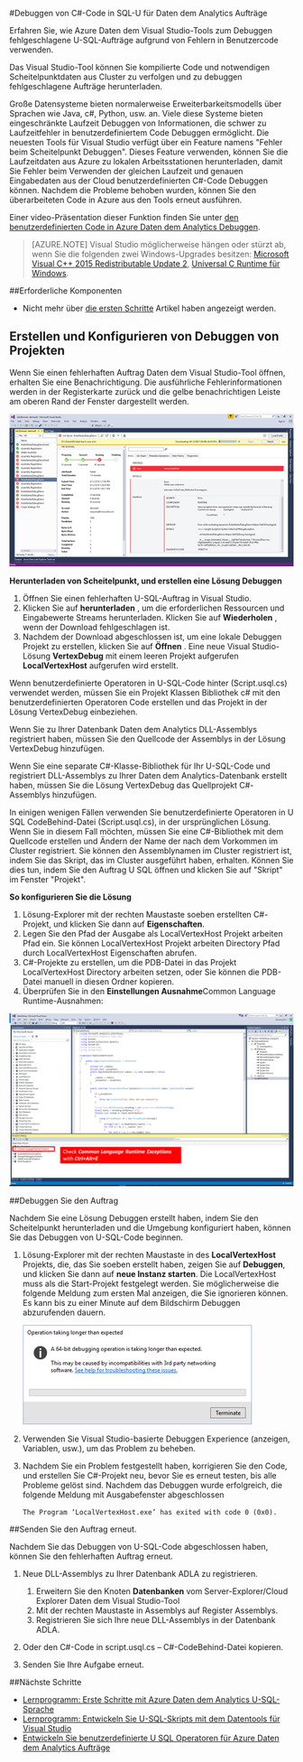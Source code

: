 <properties 
   pageTitle="U-SQL-Aufträge Debuggen | Microsoft Azure" 
   description="Erfahren Sie, wie U SQL Fehler beim Scheitelpunkt mit Visual Studio debuggen. " 
   services="data-lake-analytics" 
   documentationCenter="" 
   authors="mumian" 
   manager="jhubbard" 
   editor="cgronlun"/>
 
<tags
   ms.service="data-lake-analytics"
   ms.devlang="na"
   ms.topic="article"
   ms.tgt_pltfrm="na"
   ms.workload="big-data" 
   ms.date="09/02/2016"
   ms.author="jgao"/>



#<a name="debug-c-code-in-u-sql-for-data-lake-analytics-jobs"></a>Debuggen von C#-Code in SQL-U für Daten dem Analytics Aufträge 

Erfahren Sie, wie Azure Daten dem Visual Studio-Tools zum Debuggen fehlgeschlagene U-SQL-Aufträge aufgrund von Fehlern in Benutzercode verwenden. 

Das Visual Studio-Tool können Sie kompilierte Code und notwendigen Scheitelpunktdaten aus Cluster zu verfolgen und zu debuggen fehlgeschlagene Aufträge herunterladen.

Große Datensysteme bieten normalerweise Erweiterbarkeitsmodells über Sprachen wie Java, c#, Python, usw. an. Viele diese Systeme bieten eingeschränkte Laufzeit Debuggen von Informationen, die schwer zu Laufzeitfehler in benutzerdefiniertem Code Debuggen ermöglicht. Die neuesten Tools für Visual Studio verfügt über ein Feature namens "Fehler beim Scheitelpunkt Debuggen". Dieses Feature verwenden, können Sie die Laufzeitdaten aus Azure zu lokalen Arbeitsstationen herunterladen, damit Sie Fehler beim Verwenden der gleichen Laufzeit und genauen Eingabedaten aus der Cloud benutzerdefinierten C#-Code Debuggen können.  Nachdem die Probleme behoben wurden, können Sie den überarbeiteten Code in Azure aus den Tools erneut ausführen.

Einer video-Präsentation dieser Funktion finden Sie unter [den benutzerdefinierten Code in Azure Daten dem Analytics Debuggen](https://mix.office.com/watch/1bt17ibztohcb).

>[AZURE.NOTE] Visual Studio möglicherweise hängen oder stürzt ab, wenn Sie die folgenden zwei Windows-Upgrades besitzen: [Microsoft Visual C++ 2015 Redistributable Update 2](https://www.microsoft.com/download/details.aspx?id=51682), [Universal C Runtime für Windows](https://www.microsoft.com/download/details.aspx?id=50410&wa=wsignin1.0).


##<a name="prerequisites"></a>Erforderliche Komponenten
-   Nicht mehr über [die ersten Schritte](data-lake-analytics-data-lake-tools-get-started.md) Artikel haben angezeigt werden.

## <a name="create-and-configure-debug-projects"></a>Erstellen und Konfigurieren von Debuggen von Projekten

Wenn Sie einen fehlerhaften Auftrag Daten dem Visual Studio-Tool öffnen, erhalten Sie eine Benachrichtigung. Die ausführliche Fehlerinformationen werden in der Registerkarte zurück und die gelbe benachrichtigen Leiste am oberen Rand der Fenster dargestellt werden. 

![Azure Daten dem Analytics U SQL Debuggen visual Studio Download Scheitelpunkt](./media/data-lake-analytics-debug-u-sql-jobs/data-lake-analytics-download-vertex.png)

**Herunterladen von Scheitelpunkt, und erstellen eine Lösung Debuggen**

1.  Öffnen Sie einen fehlerhaften U-SQL-Auftrag in Visual Studio.
2.  Klicken Sie auf **herunterladen** , um die erforderlichen Ressourcen und Eingabewerte Streams herunterladen. Klicken Sie auf **Wiederholen** , wenn der Download fehlgeschlagen ist.
3.  Nachdem der Download abgeschlossen ist, um eine lokale Debuggen Projekt zu erstellen, klicken Sie auf **Öffnen** . Eine neue Visual Studio-Lösung **VertexDebug** mit einem leeren Projekt aufgerufen **LocalVertexHost** aufgerufen wird erstellt.

Wenn benutzerdefinierte Operatoren in U-SQL-Code hinter (Script.usql.cs) verwendet werden, müssen Sie ein Projekt Klassen Bibliothek c# mit den benutzerdefinierten Operatoren Code erstellen und das Projekt in der Lösung VertexDebug einbeziehen.

Wenn Sie zu Ihrer Datenbank Daten dem Analytics DLL-Assemblys registriert haben, müssen Sie den Quellcode der Assemblys in der Lösung VertexDebug hinzufügen.
 
Wenn Sie eine separate C#-Klasse-Bibliothek für Ihr U-SQL-Code und registriert DLL-Assemblys zu Ihrer Daten dem Analytics-Datenbank erstellt haben, müssen Sie die Lösung VertexDebug das Quellprojekt C#-Assemblys hinzufügen.

In einigen wenigen Fällen verwenden Sie benutzerdefinierte Operatoren in U SQL CodeBehind-Datei (Script.usql.cs), in der ursprünglichen Lösung. Wenn Sie in diesem Fall möchten, müssen Sie eine C#-Bibliothek mit dem Quellcode erstellen und Ändern der Name der nach dem Vorkommen im Cluster registriert. Sie können den Assemblynamen im Cluster registriert ist, indem Sie das Skript, das im Cluster ausgeführt haben, erhalten. Können Sie dies tun, indem Sie den Auftrag U SQL öffnen und klicken Sie auf "Skript" im Fenster "Projekt". 

**So konfigurieren Sie die Lösung**

1.  Lösung-Explorer mit der rechten Maustaste soeben erstellten C#-Projekt, und klicken Sie dann auf **Eigenschaften**.
2.  Legen Sie den Pfad der Ausgabe als LocalVertexHost Projekt arbeiten Pfad ein. Sie können LocalVertexHost Projekt arbeiten Directory Pfad durch LocalVertexHost Eigenschaften abrufen.
3.  C#-Projekte zu erstellen, um die PDB-Datei in das Projekt LocalVertexHost Directory arbeiten setzen, oder Sie können die PDB-Datei manuell in diesen Ordner kopieren.
4.  Überprüfen Sie in den **Einstellungen Ausnahme**Common Language Runtime-Ausnahmen:

![Azure Daten dem Analytics U SQL Debuggen visual Studio-Einstellung](./media/data-lake-analytics-debug-u-sql-jobs/data-lake-analytics-clr-exception-setting.png)
 
##<a name="debug-the-job"></a>Debuggen Sie den Auftrag

Nachdem Sie eine Lösung Debuggen erstellt haben, indem Sie den Scheitelpunkt herunterladen und die Umgebung konfiguriert haben, können Sie das Debuggen von U-SQL-Code beginnen.

1.  Lösung-Explorer mit der rechten Maustaste in des **LocalVertexHost** Projekts, die, das Sie soeben erstellt haben, zeigen Sie auf **Debuggen**, und klicken Sie dann auf **neue Instanz starten**. Die LocalVertexHost muss als die Start-Projekt festgelegt werden. Sie möglicherweise die folgende Meldung zum ersten Mal anzeigen, die Sie ignorieren können. Es kann bis zu einer Minute auf dem Bildschirm Debuggen abzurufenden dauern.
 
    ![Azure Daten dem Analytics U SQL Debuggen visual Studio Warnung](./media/data-lake-analytics-debug-u-sql-jobs/data-lake-analytics-visual-studio-u-sql-debug-warning.png)

4.  Verwenden Sie Visual Studio-basierte Debuggen Experience (anzeigen, Variablen, usw.), um das Problem zu beheben. 
5.  Nachdem Sie ein Problem festgestellt haben, korrigieren Sie den Code, und erstellen Sie C#-Projekt neu, bevor Sie es erneut testen, bis alle Probleme gelöst sind. Nachdem das Debuggen wurde erfolgreich, die folgende Meldung mit Ausgabefenster abgeschlossen 

        The Program ‘LocalVertexHost.exe’ has exited with code 0 (0x0).
 
##<a name="resubmit-the-job"></a>Senden Sie den Auftrag erneut.

Nachdem Sie das Debuggen von U-SQL-Code abgeschlossen haben, können Sie den fehlerhaften Auftrag erneut.

1. Neue DLL-Assemblys zu Ihrer Datenbank ADLA zu registrieren.

    1.  Erweitern Sie den Knoten **Datenbanken** vom Server-Explorer/Cloud Explorer Daten dem Visual Studio-Tool 
    2.  Mit der rechten Maustaste in Assemblys auf Register Assemblys. 
    3.  Registrieren Sie sich Ihre neue DLL-Assemblys in der Datenbank ADLA.
 
2.  Oder den C#-Code in script.usql.cs – C#-CodeBehind-Datei kopieren.
3.  Senden Sie Ihre Aufgabe erneut.

##<a name="next-steps"></a>Nächste Schritte

- [Lernprogramm: Erste Schritte mit Azure Daten dem Analytics U-SQL-Sprache](data-lake-analytics-u-sql-get-started.md)
- [Lernprogramm: Entwickeln Sie U-SQL-Skripts mit dem Datentools für Visual Studio](data-lake-analytics-data-lake-tools-get-started.md)
- [Entwickeln Sie benutzerdefinierte U SQL Operatoren für Azure Daten dem Analytics Aufträge](data-lake-analytics-u-sql-develop-user-defined-operators.md)

